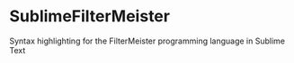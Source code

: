 # SublimeFilterMeister
Syntax highlighting for the FilterMeister programming language in Sublime Text
